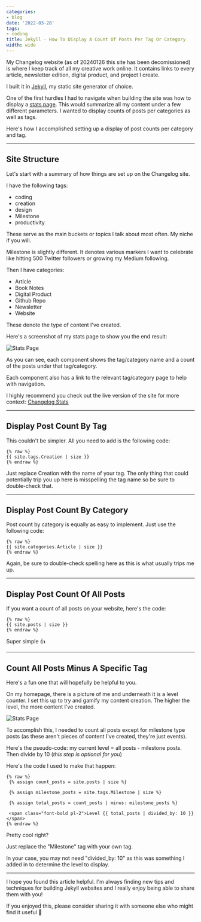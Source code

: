 ```yaml
---
categories:
- blog
date: '2022-03-28'
tags:
- coding
title: Jekyll - How To Display A Count Of Posts Per Tag Or Category
width: wide
---
```


My Changelog website (as of 20240126 this site has been decomissioned) is where I keep track of all my creative work online. It contains links to every article, newsletter edition, digital product, and project I create. 

I built it in [Jekyll](https://jekyllrb.com/), my static site generator of choice.

One of the first hurdles I had to navigate when building the site was how to display a [stats page](https://changelog.heymichellemac.com/stats). This would summarize all my content under a few different parameters. I wanted to display counts of posts per categories as well as tags.

Here's how I accomplished setting up a display of post counts per category and tag.

---

## Site Structure

Let's start with a summary of how things are set up on the Changelog site. 

I have the following tags:

- coding
- creation
- design
- Milestone
- productivity

These serve as the main buckets or topics I talk about most often. My niche if you will. 

Milestone is slightly different. It denotes various markers I want to celebrate like hitting 500 Twitter followers or growing my Medium following.

Then I have categories:

- Article
- Book Notes
- Digital Product
- Github Repo
- Newsletter
- Website

These denote the type of content I've created.

Here's a screenshot of my stats page to show you the end result:

![Stats Page](/assets/images/2022/MXB22012/stats-page.png)

As you can see, each component shows the tag/category name and a count of the posts under that tag/category. 

Each component also has a link to the relevant tag/category page to help with navigation.

I highly recommend you check out the live version of the site for more context: [Changelog Stats](https://changelog.heymichellemac.com/stats)

---

## Display Post Count By Tag

This couldn't be simpler. All you need to add is the following code:

```
{% raw %}
{{ site.tags.Creation | size }}
{% endraw %}
```

Just replace Creation with the name of your tag. The only thing that could potentially trip you up here is misspelling the tag name so be sure to double-check that.

---

## Display Post Count By Category

Post count by category is equally as easy to implement. Just use the following code:

```
{% raw %}
{{ site.categories.Article | size }}
{% endraw %}
```

Again, be sure to double-check spelling here as this is what usually trips me up.

---

## Display Post Count Of All Posts

If you want a count of all posts on your website, here's the code:

```
{% raw %}
{{ site.posts | size }}
{% endraw %}
```

Super simple 👍

---

## Count All Posts Minus A Specific Tag

Here's a fun one that will hopefully be helpful to you. 

On my homepage, there is a picture of me and underneath it is a level counter. I set this up to try and gamify my content creation. The higher the level, the more content I've created.

![Stats Page](/assets/images/2022/MXB22012/level-count.png)

To accomplish this, I needed to count all posts except for milestone type posts (as these aren't pieces of content I've created, they're just events).

Here's the pseudo-code: my current level = all posts - milestone posts. Then divide by 10 (*this step is optional for you*)

Here's the code I used to make that happen:

```
{% raw %}
 {% assign count_posts = site.posts | size %}

 {% assign milestone_posts = site.tags.Milestone | size %}

 {% assign total_posts = count_posts | minus: milestone_posts %}

 <span class="font-bold pl-2">Level {{ total_posts | divided_by: 10 }}</span>
{% endraw %}
```

Pretty cool right? 

Just replace the "Milestone" tag with your own tag.

In your case, you may not need "divided_by: 10" as this was something I added in to determine the level to display.

---

I hope you found this article helpful. I'm always finding new tips and techniques for building Jekyll websites and I really enjoy being able to share them with you!

If you enjoyed this, please consider sharing it with someone else who might find it useful 🤗